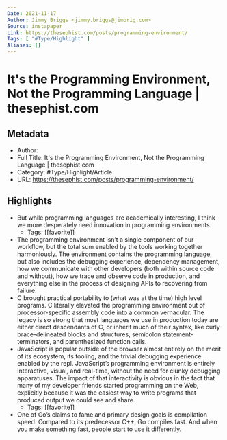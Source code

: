 ```yaml
---
Date: 2021-11-17
Author: Jimmy Briggs <jimmy.briggs@jimbrig.com>
Source: instapaper
Link: https://thesephist.com/posts/programming-environment/
Tags: [ "#Type/Highlight" ]
Aliases: []
---
```

# It's the Programming Environment, Not the Programming Language | thesephist.com

## Metadata
- Author: 
- Full Title: It's the Programming Environment, Not the Programming Language | thesephist.com
- Category: #Type/Highlight/Article
- URL: https://thesephist.com/posts/programming-environment/

## Highlights
- But while programming languages are academically interesting, I think we more desperately need innovation in programming environments.
    - Tags: [[favorite]] 
- The programming environment isn’t a single component of our workflow, but the total sum enabled by the tools working together harmoniously. The environment contains the programming language, but also includes the debugging experience, dependency management, how we communicate with other developers (both within source code and without), how we trace and observe code in production, and everything else in the process of designing APIs to recovering from failure.
- C brought practical portability to (what was at the time) high level programs. C literally elevated the programming environment out of processor-specific assembly code into a common vernacular. The legacy is so strong that most languages we use in production today are either direct descendants of C, or inherit much of their syntax, like curly brace-delineated blocks and structures, semicolon statement-terminators, and parenthesized function calls.
- JavaScript is popular outside of the browser almost entirely on the merit of its ecosystem, its tooling, and the trivial debugging experience enabled by the repl. JavaScript’s programming environment is entirely interactive, visual, and real-time, without the need for clunky debugging apparatuses. The impact of that interactivity is obvious in the fact that many of my developer friends started programming on the Web, explicitly because it was the easiest way to write programs that produced output we could see and share.
    - Tags: [[favorite]] 
- One of Go’s claims to fame and primary design goals is compilation speed. Compared to its predecessor C++, Go compiles fast. And when you make something fast, people start to use it differently.
